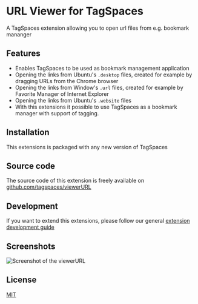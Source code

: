 # URL Viewer for TagSpaces

A TagSpaces extension allowing you to open url files from e.g. bookmark mananger

## Features

* Enables TagSpaces to be used as bookmark management application
* Opening the links from Ubuntu's `.desktop` files, created for example by dragging URLs from the Chrome browser
* Opening the links from Window's `.url` files, created for example by Favorite Manager of Internet Explorer
* Opening the links from Ubuntu's `.website` files
* With this extensions it possible to use TagSpaces as a bookmark manager with support of tagging.

## Installation

This extensions is packaged with any new version of TagSpaces

## Source code

The source code of this extension is freely available on [github.com/tagspaces/viewerURL](https://github.com/tagspaces/viewerURL/)

## Development

If you want to extend this extensions, please follow our general [extension development guide](http://tagspaces.org/documentation/extension-development-guide)

## Screenshots

![Screenshot of the viewerURL](http://tagspaces.org/extensions/viewerURL/viewerURL-screenshot.png)

## License

[MIT](https://github.com/tagspaces/viewerURL/blob/master/LICENSE.txt)
